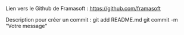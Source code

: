 Lien vers le Github de Framasoft : https://github.com/framasoft

Description pour créer un commit : 
git add README.md <!-- pour ajouter le fichier README.md mis à jour -->
git commit -m "Votre message" <!-- pour expliquer le commit -->
